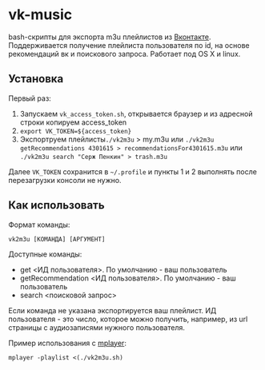 # vk-music

bash-скрипты для экспорта m3u плейлистов из [Вконтакте](https://vk.com). Поддерживается получение плейлиста пользователя по id, на основе рекомендаций вк и поискового запроса. Работает под OS X и linux.

## Установка

Первый раз: 

1. Запускаем `vk_access_token.sh`, открывается браузер и из адресной строки копируем access_token
2. `export VK_TOKEN=${access_token}`
3. Экспортруем плейлисты`./vk2m3u` > my.m3u или `./vk2m3u getRecommendations 4301615 > recommendationsFor4301615.m3u` или `./vk2m3u search "Серж Пенкин" > trash.m3u`

Далее `VK_TOKEN` сохранится в `~/.profile` и пункты 1 и 2 выполнять после перезагрузки консоли не нужно.

## Как использовать 

Формат команды: 

`vk2m3u [КОМАНДА] [АРГУМЕНТ]`

Доступные команды:

- get <ИД пользователя>. По умолчанию - ваш пользователь
- getRecommendation <ИД пользователя>. По умолчанию - ваш пользователь
- search <поисковой запрос>

Если команда не указана экспортируется ваш плейлист. ИД пользователя - это число, которое можно получить, например, из url страницы с аудиозаписями нужного пользователя.

Пример использования с [mplayer](https://ru.wikipedia.org/wiki/MPlayer):

`mplayer -playlist <(./vk2m3u.sh)`

